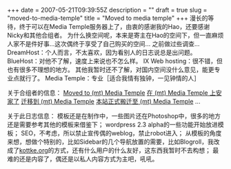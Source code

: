 +++
date = 2007-05-21T09:39:55Z
description = ""
draft = true
slug = "moved-to-media-temple"
title = "Moved to media temple"
+++
漫长的等待，终于可以在Media Temple服务器上了，由衷的感谢我的Hao，还要感谢Nicky和其他合组者。
为什么换空间呢，本来是寄主在Hao的空间下，但一直麻烦人家不是件好事...这次偶终于享受了自己购买的空间...
之前做过些调查...
DreamHost：个人而言，不太喜欢，因为看别人的日志说总是出问题。
BlueHost：对他不了解，速度上来说也不怎么样。
IX Web hosting：很不错，但也有很多不理想的地方。
其他我暂时还不了解，对国内空间没什么意见，能更专业点就行了。
Media Temple：专业［适合我情有独钟，一见钟情的人］

关于合组者的信息：
<a href="http://www.ilemoned.com/siteinfo/moved-to-mediatemple">Moved to (mt) Media Temple</a>
<a href="http://bemike.org/blog/2007/05/20/migrating-to-media-temple.html">在 (mt) Media Temple 上安家了</a>
<a href="http://www.osxcn.com/journal/moved-to-mediatemple.html">迁移到 (mt) Media Temple</a>
<a href="http://xuyiyang.com/2007/05/20/moving-to-media-temple/">本站正式搬迁至 (mt) Media Temple</a> 
...

关于此日志信息：
模板还是在制作中，一些图片还在Photoshop中，很多的地方还是需要参考其他的模板来借鉴下；
wordpress 2.3 alpha的一些功能开始放进模板；
SEO，不考虑，所以禁止宣传偶的weblog，禁止robot进入；
从模板的角度来想，想做个特别的，比如Sidebar的几个导航放置的需要，比如Blogroll，我改成了<a href="http://kottke.org">kottke.org</a>的方式，还有什么用户的什么友好，这东西我暂时不去构想；
最难的还是内容了，偶还是以私人内容方式为主吧，吼吼。